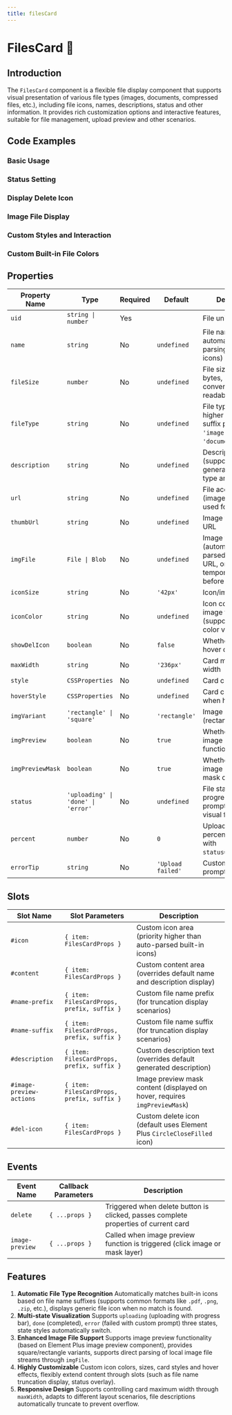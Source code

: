 ```yaml
---
title: filesCard
---
```


# FilesCard 📇

## Introduction

The `FilesCard` component is a flexible file display component that supports visual presentation of various file types (images, documents, compressed files, etc.), including file icons, names, descriptions, status and other information. It provides rich customization options and interactive features, suitable for file management, upload preview and other scenarios.

## Code Examples

### Basic Usage

<demo src="./demos/base.vue"></demo>

### Status Setting

<demo src="./demos/status.vue"></demo>

### Display Delete Icon

<demo src="./demos/delete-icon.vue"></demo>

### Image File Display

<demo src="./demos/image-preview.vue"></demo>

### Custom Styles and Interaction

<demo src="./demos/custom-style.vue"></demo>

### Custom Built-in File Colors

<demo src="./demos/custom-color.vue"></demo>

## Properties

| Property Name    | Type                               | Required | Default           | Description                                                                                       |
| ---------------- | ---------------------------------- | -------- | ----------------- | ------------------------------------------------------------------------------------------------- |
| `uid`            | `string \| number`                 | Yes       |        | File unique identifier                                                                            |
| `name`           | `string`                           | No       | `undefined`       | File name (supports automatic suffix parsing to match icons)                                      |
| `fileSize`       | `number`                           | No       | `undefined`       | File size (unit: bytes, automatically converted to readable format)                               |
| `fileType`       | `string`                           | No       | `undefined`       | File type (priority higher than `name` suffix parsing, e.g. `'image'`, `'document'`)              |
| `description`    | `string`                           | No       | `undefined`       | Description text (supports dynamic generation of file type and size info)                         |
| `url`            | `string`                           | No       | `undefined`       | File access URL (image files can be used for preview)                                             |
| `thumbUrl`       | `string`                           | No       | `undefined`       | Image thumbnail URL                                                                               |
| `imgFile`        | `File \| Blob`                     | No       | `undefined`       | Image file stream (automatically parsed as preview URL, only for temporary display before upload) |
| `iconSize`       | `string`                           | No       | `'42px'`          | Icon/image size                                                                                   |
| `iconColor`      | `string`                           | No       | `undefined`       | Icon color for non-image files (supports custom color values)                                     |
| `showDelIcon`    | `boolean`                          | No       | `false`           | Whether to show hover delete icon                                                                 |
| `maxWidth`       | `string`                           | No       | `'236px'`         | Card maximum width                                                                                |
| `style`          | `CSSProperties`                    | No       | `undefined`       | Card custom styles                                                                                |
| `hoverStyle`     | `CSSProperties`                    | No       | `undefined`       | Card custom styles when hovering                                                                  |
| `imgVariant`     | `'rectangle' \| 'square'`          | No       | `'rectangle'`     | Image card form (rectangle/square)                                                                |
| `imgPreview`     | `boolean`                          | No       | `true`            | Whether to enable image preview functionality                                                     |
| `imgPreviewMask` | `boolean`                          | No       | `true`            | Whether to show image preview mask overlay                                                        |
| `status`         | `'uploading' \| 'done' \| 'error'` | No       | `undefined`       | File status (controls progress bar, error prompts and other visual feedback)                      |
| `percent`        | `number`                           | No       | `0`               | Upload progress percentage (used with `status="uploading"`)                                       |
| `errorTip`       | `string`                           | No       | `'Upload failed'` | Custom error status prompt text                                                                   |

## Slots

| Slot Name                | Slot Parameters                            | Description                                                                |
| ------------------------ | ------------------------------------------ | -------------------------------------------------------------------------- |
| `#icon`                  | `{ item: FilesCardProps }`                 | Custom icon area (priority higher than auto-parsed built-in icons)         |
| `#content`               | `{ item: FilesCardProps }`                 | Custom content area (overrides default name and description display)       |
| `#name-prefix`           | `{ item: FilesCardProps, prefix, suffix }` | Custom file name prefix (for truncation display scenarios)                 |
| `#name-suffix`           | `{ item: FilesCardProps, prefix, suffix }` | Custom file name suffix (for truncation display scenarios)                 |
| `#description`           | `{ item: FilesCardProps, prefix, suffix }` | Custom description text (overrides default generated description)          |
| `#image-preview-actions` | `{ item: FilesCardProps, prefix, suffix }` | Image preview mask content (displayed on hover, requires `imgPreviewMask`) |
| `#del-icon`              | `{ item: FilesCardProps }`                 | Custom delete icon (default uses Element Plus `CircleCloseFilled` icon)    |

## Events

| Event Name      | Callback Parameters | Description                                                                         |
| --------------- | ------------------- | ----------------------------------------------------------------------------------- |
| `delete`        | `{ ...props }`      | Triggered when delete button is clicked, passes complete properties of current card |
| `image-preview` | `{ ...props }`      | Called when image preview function is triggered (click image or mask layer)         |

## Features

1. **Automatic File Type Recognition** Automatically matches built-in icons based on file name suffixes (supports common formats like `.pdf`, `.png`, `.zip`, etc.), displays generic file icon when no match is found.
2. **Multi-state Visualization** Supports `uploading` (uploading with progress bar), `done` (completed), `error` (failed with custom prompt) three states, state styles automatically switch.
3. **Enhanced Image File Support** Supports image preview functionality (based on Element Plus image preview component), provides square/rectangle variants, supports direct parsing of local image file streams through `imgFile`.
4. **Highly Customizable** Custom icon colors, sizes, card styles and hover effects, flexibly extend content through slots (such as file name truncation display, status overlay).
5. **Responsive Design** Supports controlling card maximum width through `maxWidth`, adapts to different layout scenarios, file descriptions automatically truncate to prevent overflow.
